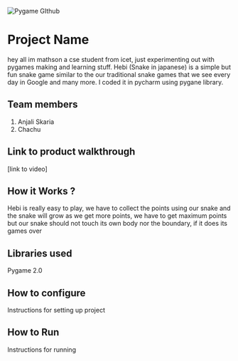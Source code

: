![Pygame GIthub](https://user-images.githubusercontent.com/64391274/229285417-80d68655-4282-4a33-87a2-20723c8dfcb0.png)



# Project Name
hey all im mathson a cse student from icet, just experimenting out with pygames making and learning stuff. Hebi (Snake in japanese) is a simple but fun snake game similar to the our traditional snake games that we see every day in Google and many more. I coded it in pycharm using pygane library.
## Team members
1. Anjali Skaria
2. Chachu 
## Link to product walkthrough
[link to video]
## How it Works ?
Hebi is really easy to play, we have to collect the points using our snake and the snake will grow as we get more points, we have to get maximum points but our snake should not touch its own body nor the boundary, if it does its games over
## Libraries used
Pygame 2.0
## How to configure
Instructions for setting up project
## How to Run
Instructions for running

